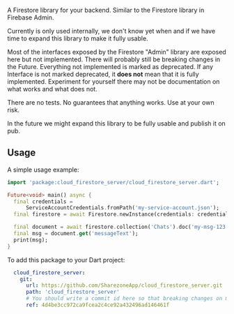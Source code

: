 A Firestore library for your backend.
Similar to the Firestore library in Firebase Admin.

Currently is only used internally, we don't know yet when and if we have time to expand this library to make it fully usable.

Most of the interfaces exposed by the Firestore "Admin" library are exposed here but not implemented. There will probably still be breaking changes in the Future.
Everything not implemented is marked as deprecated.
If any Interface is not marked deprecated, it **does not** mean that it is fully implemented.
Experiment for yourself there may not be documentation on what works and what does not.

There are no tests. No guarantees that anything works. Use at your own risk. 

In the future we might expand this library to be fully usable and publish it on pub.

## Usage

A simple usage example:

```dart
import 'package:cloud_firestore_server/cloud_firestore_server.dart';

Future<void> main() async {
  final credentials =
      ServiceAccountCredentials.fromPath('my-service-account.json');
  final firestore = await Firestore.newInstance(credentials: credentials);

  final document = await firestore.collection('Chats').doc('my-msg-123').get();
  final msg = document.get('messageText');
  print(msg);
}
```

To add this package to your Dart project:
```yaml
  cloud_firestore_server:
    git:
      url: https://github.com/SharezoneApp/cloud_firestore_server.git
      path: 'cloud_firestore_server'
      # You should write a commit id here so that breaking changes on master don't break your code.
      ref: 4d4be3cc972ca9fcea2c4ce92a432496ad146461f
```
